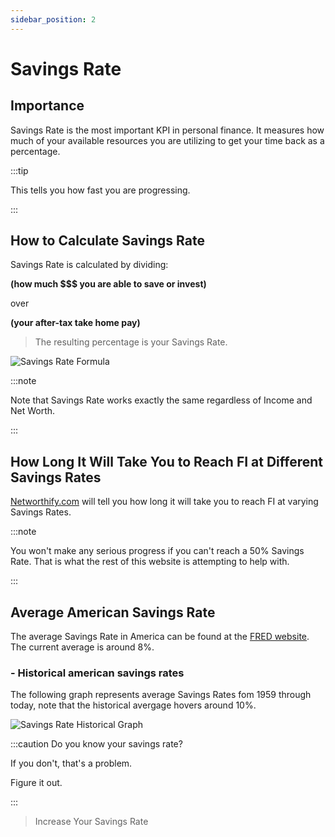 ```yaml
---
sidebar_position: 2
---
```


# Savings Rate

## Importance

Savings Rate is the most important KPI in personal finance. It measures how much of your available resources you are utilizing to get your time back as a percentage.  

:::tip

This tells you how fast you are progressing.

:::

## How to Calculate Savings Rate

Savings Rate is calculated by dividing: 

**(how much $$$ you are able to save or invest)** 

over 

**(your after-tax take home pay)** 

>The resulting percentage is your Savings Rate.

![Savings Rate Formula](/img/sr-calculation.svg)

:::note

Note that Savings Rate works exactly the same regardless of Income and Net Worth.

:::

## How Long It Will Take You to Reach FI at Different Savings Rates

[Networthify.com](https://networthify.com/calculator/earlyretirement?income=50000&initialBalance=0&expenses=20000&annualPct=5&withdrawalRate=4) will tell you how long it will take you to reach FI at varying Savings Rates. 

:::note

You won't make any serious progress if you can't reach a 50% Savings Rate. That is what the rest of this website is attempting to help with.

:::

## Average American Savings Rate

The average Savings Rate in America can be found at the [FRED website](https://fred.stlouisfed.org/series/PSAVERT). The current average is around 8%.

### - Historical american savings rates

The following graph represents average Savings Rates fom 1959 through today, note that the historical avergage hovers around 10%.

![Savings Rate Historical Graph](/img/sr-historical-avg.svg)

:::caution Do you know your savings rate?

If you don't, that's a problem.

Figure it out.

:::

>Increase Your Savings Rate